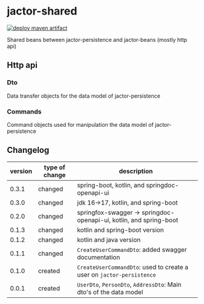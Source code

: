 # jactor-shared
[![deploy maven artifact](https://github.com/jactor-rises/jactor-shared/actions/workflows/deploy.yaml/badge.svg)](https://github.com/jactor-rises/jactor-shared/actions/workflows/deploy.yaml)

Shared beans between jactor-persistence and jactor-beans (mostly http api)

## Http api

### Dto
Data transfer objects for the data model of jactor-persistence

### Commands
Command objects used for manipulation the data model of jactor-persistence

## Changelog
version | type of change | description
--------|----------------|------------------------
  0.3.1 | changed        | spring-boot, kotlin, and springdoc-openapi-ui
  0.3.0 | changed        | jdk 16->17, kotlin, and spring-boot
  0.2.0 | changed        | springfox-swagger -> springdoc-openapi-ui, kotlin, and spring-boot
  0.1.3 | changed        | kotlin and spring-boot version
  0.1.2 | changed        | kotlin and java version
  0.1.1 | changed        | `CreateUserCommandDto`: added swagger documentation
  0.1.0 | created        | `CreateUserCommandDto`: used to create a user on `jactor-persistence`
  0.0.1 | created        | `UserDto`, `PersonDto`, `AddressDto`: Main dto's of the data model
